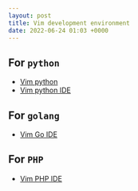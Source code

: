 ```yaml
---
layout: post
title: Vim development environment
date: 2022-06-24 01:03 +0000
---
```


## For `python`

* [Vim python](https://www.fullstackpython.com/vim.html)
* [Vim python IDE](https://zhuanlan.zhihu.com/p/30022074)


## For `golang`

* [Vim Go IDE](https://learnku.com/articles/24924)


## For `PHP`

* [Vim PHP IDE](https://thevaluable.dev/vim-php-ide/)


